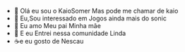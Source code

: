 - 👋 Olá eu sou o KaioSomer Mas pode me chamar de kaio
- 👀 Eu,Sou interessado em Jogos ainda mais do sonic
- 🌱 Eu amo Meu pai Minha mãe 
- 💞️ E eu Entrei nessa comunidade Linda
- ☕e eu gosto de Nescau

<!---
SomerJoga/SomerJoga is a ✨ special ✨ repository because its `README.md` (this file) appears on your GitHub profile.
You can click the Preview link to take a look at your changes.
--->
